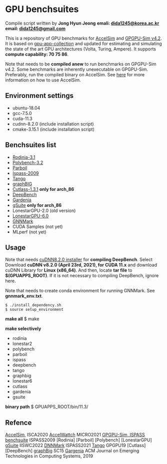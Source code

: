 # GPU benchsuites 
Compile script written by **Jong Hyun Jeong**
**emali: dida1245@korea.ac.kr**
**email: dida1245@gmail.com**

This is a repository of GPU benchmarks for [AccelSim](https://github.com/accel-sim/accel-sim-framework) and [GPGPU-Sim v4.2](https://github.com/accel-sim/gpgpu-sim_distribution). It is based on [gpu-app-collection](https://github.com/accel-sim/gpu-app-collection) and updated for estimating and simulating the state of the art GPU architectures (Volta, Turing, Ampere). It supports **compute capability: 70 75 86**.

Note that needs to be **compiled anew** to run benchmarks on GPGPU-Sim v4.2. Some benchmarks are inherently unexecutable on GPGPU-Sim. Preferably, run the compiled binary on AccelSim. See [here](https://github.com/KU-CSArch/accel-sim_dev) for more information on how to use AccelSim.

## Environment settings
* ubuntu-18.04
* gcc-7.5.0
* cuda-11.3
* cudnn-8.2.0 (include installation script)
* cmake-3.15.1 (include installation script)

## Benchsuites list 
* [Rodinia-3.1](https://github.com/yuhc/gpu-rodinia)
* [Polybench-3.2](https://github.com/cavazos-lab/PolyBench-ACC)
* [Parboil](https://github.com/abduld/Parboil)
* [Ispass-2009](https://github.com/gpgpu-sim/ispass2009-benchmarks)
* [Tango](https://gitlab.com/Tango-DNNbench/Tango)
* [graphBIG](https://github.com/graphbig/graphBIG)
* [Cutlass-1.3.1](https://github.com/NVIDIA/cutlass) **only for arch_86**
* [DeepBench](https://github.com/baidu-research/DeepBench)
* [Gardenia](https://github.com/chenxuhao/gardenia)
* [gSuite](https://github.com/tekdogan/gsuite) **only for arch_86**
* LonestarGPU-2.0 (old version)
* [LonestarGPU-6.0](https://github.com/IntelligentSoftwareSystems/Galois)
* [GNNMark](https://gitlab.com/GNNMark/gnnmark/-/tree/master/) 
* CUDA Samples (not yet)
* MLperf (not yet)

## Usage
Note that needs [cuDNN8.2.0 installer](https://developer.nvidia.com/rdp/cudnn-archive) for **compiling DeepBench**. Select Download **cuDNN v8.2.0 (April 23rd, 2021), for CUDA 11.x** and download cuDNN Library for **Linux (x86_64)**. And then, locate **tar file** to **$(GPUAPPS_ROOT)**. If it is not necessary to compiling DeepBench, ignore here.

Note that needs to create conda environment for running GNNMark. See **gnnmark_env.txt**. 

	$ ./install_dependency.sh 
	$ source setup_environment

**make all**
	$ make

**make selectively**
+ rodinia 
+ lonestar2 
+ polybench 
+ parboil 
+ ispass 
+ deepbench
+ tango 
+ graphbig 
+ lonestar6 
+ cutlass 
+ gardenia 
+ gsuite

**binary path**
	$ GPUAPPS_ROOT/bin/11.3/

## Refence
[AccelSim](https://ieeexplore.ieee.org/document/9138922), ISCA2020
[AccelWattch](https://dl.acm.org/doi/abs/10.1145/3466752.3480063) MICRO2021
[GPGPU-Sim, ISPASS benchsuite](https://ieeexplore.ieee.org/document/4919648) ISPASS2009
[Rodinia]
[Parboil]
[Polybench]
[LonestarGPU]
[gSuite](https://ieeexplore.ieee.org/document/9975401) IISWC2022
[DNNMark](https://ieeexplore.ieee.org/document/9408205) ISPASS2021
[Tango](https://dl.acm.org/doi/10.1145/3300053.3319418) GPGPU19
[Cutlass]
[DeepBench]
[graphBig](https://ieeexplore.ieee.org/document/7832843) SC15
[Gargenia](https://dl.acm.org/doi/10.1145/3283450) ACM Journal on Emerging Technologies in Computing Systems, 2019